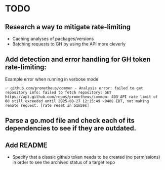 # TODO

## Research a way to mitigate rate-limiting

- Caching analyses of packages/versions
- Batching requests to GH by using the API more cleverly

## Add detection and error handling for GH token rate-limiting:

Example error when running in verbose mode
```
✅ github.com/prometheus/common - Analysis error: failed to get repository info: failed to fetch repository: GET https://api.github.com/repos/prometheus/common: 403 API rate limit of 60 still exceeded until 2025-08-27 12:15:49 -0400 EDT, not making remote request. [rate reset in 51m59s]
```

## Parse a go.mod file and check each of its dependencies to see if they are outdated.

## Add README

- Specify that a classic github token needs to be created (no permissions) in order to see the archived status of a target repo
